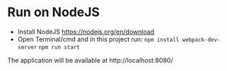 # Run on NodeJS

- Install NodeJS https://nodejs.org/en/download
- Open Terminal/cmd and in this project run:
```npm install webpack-dev-server```
```npm run start```

The application will be available at http://localhost:8080/